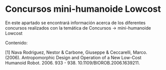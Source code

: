 # Concursos mini-humanoide Lowcost

En este apartado se encontrará información acerca de los diferentes concursos realizados con la temática de Concursos -> mini-humanoide Lowcost


Contenido: 

[1] Nava Rodriguez, Nestor & Carbone, Giuseppe & Ceccarelli, Marco. (2006). Antropomorphic Design and Operation of a New Low-Cost Humanoid Robot. 2006. 933 - 938. 10.1109/BIOROB.2006.1639211. 
